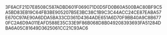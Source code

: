 3F6ACF21D7E8508C587ADBD601F069071D0D5FD0B60A500BAC80BF9C5A5BD83EB19C64FB3BE905207B5E3BC38C1B9C3C44ACC24CE87EABA57E670C97AE90A6DDA5BA33CD361D4364ADE651A6D70F9BB40A9C8B6770FC2A6D9A011EAFD588E35C33E9F86B068D8B049208393693FA51284DBA6A05C81649D3625061CC21C93AC6